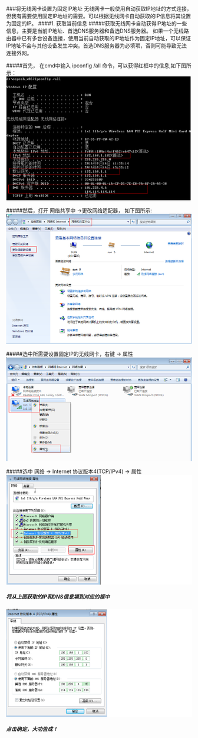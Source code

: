 ###将无线网卡设置为固定IP地址
无线网卡一般使用自动获取IP地址的方式连接，但我有需要使用固定IP地址的需要。可以根据无线网卡自动获取的IP信息将其设置为固定的IP。
####1. 获取当前信息
#####获取无线网卡自动获得IP地址的一些信息，主要是当前IP地址、首选DNS服务器和备选DNS服务器。
如果一个无线路由器中已有多台设备连接，使用当前自动获取的IP地址作为固定IP地址，可以保证IP地址不会与其他设备发生冲突。首选DNS服务器为必填项，否则可能导致无法连接外网。

#####首先， 在cmd中输入 ipconfig /all 命令，可以获得红框中的信息,如下图所示：
![图一](img/img1.png)

#####然后，打开 网络共享中 ->更改网络适配器， 如下图所示:
![图二](img/img2.png)

#####选中所需要设置固定IP的无线网卡，右键 -> 属性
![图三](img/img3.png)

#####选中 网络 -> Internet 协议版本4(TCP/IPv4) -> 属性
![图四](img/img4.png)

##### 将从上面获取的IP和DNS信息填到对应的框中
![图五](img/img5.png)
##### 点击确定，大功告成！










